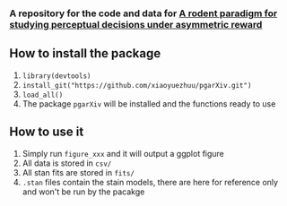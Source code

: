 
### A repository for the code and data for [A rodent paradigm for studying perceptual decisions under asymmetric reward](https://arxiv.org/abs/2112.12278)

## How to install the package
1. `library(devtools)`
2. `install_git("https://github.com/xiaoyuezhuu/pgarXiv.git")`
3. `load_all()`
4. The package `pgarXiv` will be installed and the functions ready to use

## How to use it
1. Simply run `figure_xxx` and it will output a ggplot figure
2. All data is stored in `csv/`
3. All stan fits are stored in `fits/`
4. `.stan` files contain the stain models, there are here for reference only and won't be run by the pacakge
